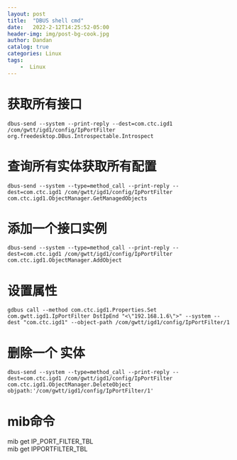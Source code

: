 ```yaml
---
layout: post
title:  "DBUS shell cmd"
date:   2022-2-12T14:25:52-05:00
header-img: img/post-bg-cook.jpg
author: Dandan
catalog: true
categories: Linux
tags:
    -  Linux
---
```


# 获取所有接口
`dbus-send --system --print-reply --dest=com.ctc.igd1 /com/gwtt/igd1/config/IpPortFilter org.freedesktop.DBus.Introspectable.Introspect`


# 查询所有实体获取所有配置 
```dbus-send --system --type=method_call --print-reply --dest=com.ctc.igd1 /com/gwtt/igd1/config/IpPortFilter com.ctc.igd1.ObjectManager.GetManagedObjects```

# 添加一个接口实例
```dbus-send --system --type=method_call --print-reply --dest=com.ctc.igd1 /com/gwtt/igd1/config/IpPortFilter com.ctc.igd1.ObjectManager.AddObject```

# 设置属性
```
gdbus call --method com.ctc.igd1.Properties.Set com.gwtt.igd1.IpPortFilter DstIpEnd "<\"192.168.1.6\">" --system --dest "com.ctc.igd1" --object-path /com/gwtt/igd1/config/IpPortFilter/1
```

# 删除一个 实体
```dbus-send --system --type=method_call --print-reply --dest=com.ctc.igd1 /com/gwtt/igd1/config/IpPortFilter com.ctc.igd1.ObjectManager.DeleteObject objpath:'/com/gwtt/igd1/config/IpPortFilter/1'```


# mib命令
mib get IP_PORT_FILTER_TBL  
mib get IPPORTFILTER_TBL
